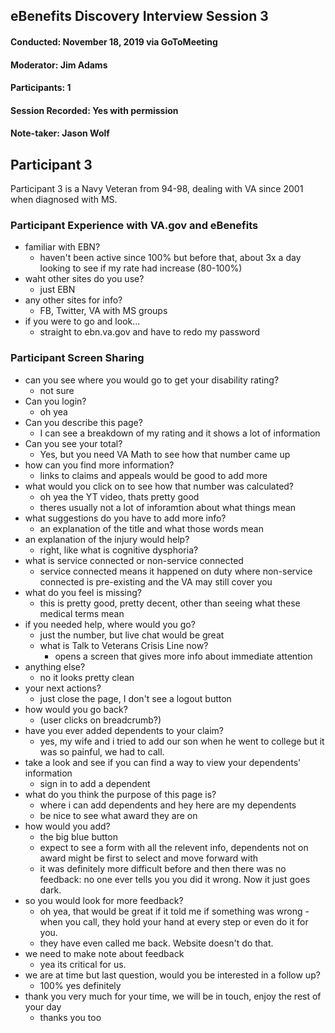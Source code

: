 ## eBenefits Discovery Interview Session 3   
#### Conducted: November 18, 2019 via GoToMeeting  
#### Moderator: Jim Adams  
#### Participants: 1  
#### Session Recorded: Yes with permission
#### Note-taker: Jason Wolf  

## Participant 3  
Participant 3 is a Navy Veteran from 94-98, dealing with VA since 2001 when diagnosed with MS.

### Participant Experience with VA.gov and eBenefits
- familiar with EBN?
  - haven't been active since 100% but before that, about 3x a day looking to see if my rate had increase (80-100%)
- waht other sites do you use?
  - just EBN
- any other sites for info?
  - FB, Twitter, VA with MS groups
- if you were to go and look...
  - straight to ebn.va.gov and have to redo my password

### Participant Screen Sharing
- can you see where you would go to get your disability rating?
  - not sure
- Can you login?
  - oh yea
- Can you describe this page?
  - I can see a breakdown of my rating and it shows a lot of information
- Can you see your total?
  - Yes, but you need VA Math to see how that number came up
- how can you find more information?
  - links to claims and appeals would be good to add more
- what would you click on to see how that number was calculated?
  - oh yea the YT video, thats pretty good
  - theres usually not a lot of inforamtion about what things mean
- what suggestions do you have to add more info?
  - an explanation of the title and what those words mean
- an explanation of the injury would help?
  - right, like what is cognitive dysphoria?
- what is service connected or non-service connected
  - service connected means it happened on duty where non-service connected is pre-existing and the VA may still cover you
- what do you feel is missing?
  - this is pretty good, pretty decent, other than seeing what these medical terms mean
- if you needed help, where would you go?
  - just the number, but live chat would be great
  - what is Talk to Veterans Crisis Line now?
    - opens a screen that gives more info about immediate attention 
- anything else?
  - no it looks pretty clean
- your next actions?
  - just close the page, I don't see a logout button
- how would you go back?
  - (user clicks on breadcrumb?)
- have you ever added dependents to your claim?
  - yes, my wife and i tried to add our son when he went to college but it was so painful, we had to call.
- take a look and see if you can find a way to view your dependents' information
  - sign in to add a dependent
- what do you think the purpose of this page is?
  - where i can add dependents and hey here are my dependents
  - be nice to see what award they are on
- how would you add?
  - the big blue button
  - expect to see a form with all the relevent info, dependents not on award might be first to select and move forward with
  - it was definitely more difficult before and then there was no feedback: no one ever tells you you did it wrong.  Now it just goes dark.
- so you would look for more feedback?
  - oh yea, that would be great if it told me if something was wrong - when you call, they hold your hand at every step or even do it for you.
  - they have even called me back.  Website doesn't do that.
- we need to make note about feedback
  - yea its critical for us.
- we are at time but last question, would you be interested in a follow up?
  - 100% yes definitely
- thank you very much for your time, we will be in touch, enjoy the rest of your day
  - thanks you too
